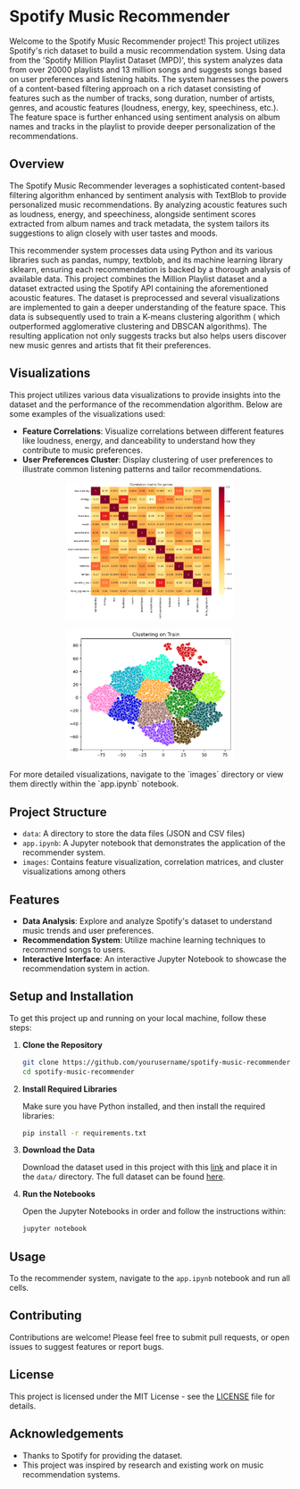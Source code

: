 # Spotify Music Recommender

Welcome to the Spotify Music Recommender project! This project utilizes Spotify's rich dataset to build a music recommendation system. Using data from the 'Spotify Million Playlist Dataset (MPD)', this system analyzes data from over 20000 playlists and 13 million songs and suggests songs based on user preferences and listening habits. The system harnesses the powers of a content-based filtering approach on a rich dataset consisting of features such as the number of tracks, song duration, number of artists, genres, and acoustic features (loudness, energy, key, speechiness, etc.). The feature space is further enhanced using sentiment analysis on album names and tracks in the playlist to provide deeper personalization of the recommendations.

## Overview

The Spotify Music Recommender leverages a sophisticated content-based filtering algorithm enhanced by sentiment analysis with TextBlob to provide personalized music recommendations. By analyzing acoustic features such as loudness, energy, and speechiness, alongside sentiment scores extracted from album names and track metadata, the system tailors its suggestions to align closely with user tastes and moods.

This recommender system processes data using Python and its various libraries such as pandas, numpy, textblob, and its machine learning library sklearn, ensuring each recommendation is backed by a thorough analysis of available data. This project combines the Million Playlist dataset and a dataset extracted using the Spotify API containing the aforementioned acoustic features. The dataset is preprocessed and several visualizations are implemented to gain a deeper understanding of the feature space. This data is subsequently used to train a K-means clustering algorithm ( which outperformed agglomerative clustering and DBSCAN algorithms).  The resulting application not only suggests tracks but also helps users discover new music genres and artists that fit their preferences.

## Visualizations

This project utilizes various data visualizations to provide insights into the dataset and the performance of the recommendation algorithm. Below are some examples of the visualizations used:

- **Feature Correlations**: Visualize correlations between different features like loudness, energy, and danceability to understand how they contribute to music preferences.
- **User Preferences Cluster**: Display clustering of user preferences to illustrate common listening patterns and tailor recommendations.
<p align="center">
  <img src="images/correlation_mat.png" alt="Correlation Matrix of Music Features" width="300"/>
</p>
<p align = "center">
    <img src="images/user_clusters.png" alt="Clustering of User Preferences" width="300"/>
</p>
For more detailed visualizations, navigate to the `images` directory or view them directly within the `app.ipynb` notebook.


## Project Structure

- `data`: A directory to store the data files (JSON and CSV files)
- `app.ipynb`: A Jupyter notebook that demonstrates the application of the recommender system.
- `images`: Contains feature visualization, correlation matrices, and cluster visualizations among others 

## Features

- **Data Analysis**: Explore and analyze Spotify's dataset to understand music trends and user preferences.
- **Recommendation System**: Utilize machine learning techniques to recommend songs to users.
- **Interactive Interface**: An interactive Jupyter Notebook to showcase the recommendation system in action.

## Setup and Installation

To get this project up and running on your local machine, follow these steps:

1. **Clone the Repository**

    ```bash
    git clone https://github.com/yourusername/spotify-music-recommender.git
    cd spotify-music-recommender
    ```

2. **Install Required Libraries**

    Make sure you have Python installed, and then install the required libraries:

    ```bash
    pip install -r requirements.txt
    ```

3. **Download the Data**

    Download the dataset used in this project with this [link](https://drive.google.com/drive/folders/1AEAnfvA3ZZWDZrXH5mUbptU4y5cn9igO?usp=sharing) and place it in the `data/` directory.
    The full dataset can be found [here](https://engineering.atspotify.com/2018/05/introducing-the-million-playlist-dataset-and-recsys-challenge-2018/). 

4. **Run the Notebooks**

    Open the Jupyter Notebooks in order and follow the instructions within:

    ```bash
    jupyter notebook
    ```

## Usage

To the recommender system, navigate to the `app.ipynb` notebook and run all cells.
## Contributing

Contributions are welcome! Please feel free to submit pull requests, or open issues to suggest features or report bugs.

## License

This project is licensed under the MIT License - see the [LICENSE](LICENSE) file for details.

## Acknowledgements

- Thanks to Spotify for providing the dataset.
- This project was inspired by research and existing work on music recommendation systems.
